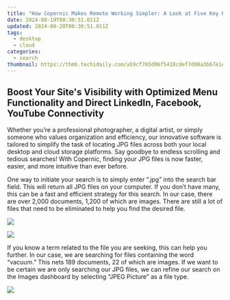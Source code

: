 ```yaml
---
title: "How Copernic Makes Remote Working Simpler: A Look at Five Key Benefits"
date: 2024-08-19T00:30:51.011Z
updated: 2024-08-20T00:30:51.011Z
tags:
  - desktop
  - cloud
categories:
  - search
thumbnail: https://thmb.techidaily.com/a59cf765d06f5418cdef7d00a3b67e1ee9116697553e1d530781cf64808b0b00.png
---
```


## Boost Your Site's Visibility with Optimized Menu Functionality and Direct LinkedIn, Facebook, YouTube Connectivity

Whether you’re a professional photographer, a digital artist, or simply someone who values organization and efficiency, our innovative software is tailored to simplify the task of locating JPG files across both your local desktop and cloud storage platforms. Say goodbye to endless scrolling and tedious searches! With Copernic, finding your JPG files is now faster, easier, and more intuitive than ever before.

 One way to initiate your search is to simply enter “.jpg” into the search bar field. This will return all JPG files on your computer. If you don’t have many, this can be a fast and efficient strategy for this search. In our case, there are over 2,000 documents, 1,200 of which are images. There are still a lot of files that need to be eliminated to help you find the desired file.

![](https://copernic.com/wp-content/uploads/2024/04/Memories1.png)

![](https://copernic.com/wp-content/uploads/2024/04/Memories2.png)

 If you know a term related to the file you are seeking, this can help you further. In our case, we are searching for files containing the word “vacuum.” This nets 189 documents, 22 of which are images. If we want to be certain we are only searching our JPG files, we can refine our search on the Images dashboard by selecting “JPEG Picture” as a file type.


<ins class="adsbygoogle"
     style="display:block"
     data-ad-format="autorelaxed"
     data-ad-client="ca-pub-7571918770474297"
     data-ad-slot="1223367746"></ins>



<ins class="adsbygoogle"
     style="display:block"
     data-ad-client="ca-pub-7571918770474297"
     data-ad-slot="8358498916"
     data-ad-format="auto"
     data-full-width-responsive="true"></ins>



<!-- affiliate ads begin -->
<a href="https://secure.2checkout.com/order/checkout.php?PRODS=19080710&QTY=1&AFFILIATE=108875&CART=1"><img src="https://smart-seo-tool.com/images/SmartSEOAuditorBox.png" border="0"></a>
<!-- affiliate ads end -->